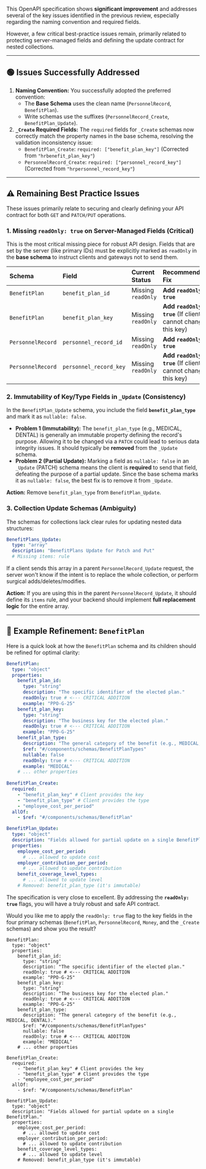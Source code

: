 This OpenAPI specification shows **significant improvement** and addresses several of the key issues identified in the previous review, especially regarding the naming convention and required fields.

However, a few critical best-practice issues remain, primarily related to protecting server-managed fields and defining the update contract for nested collections.

-----

## 🟢 Issues Successfully Addressed

1.  **Naming Convention:** You successfully adopted the preferred convention:
    * The **Base Schema** uses the clean name (`PersonnelRecord`, `BenefitPlan`).
    * Write schemas use the suffixes (`PersonnelRecord_Create`, `BenefitPlan_Update`).
2.  **`_Create` Required Fields:** The `required` fields for `_Create` schemas now correctly match the property names in the base schema, resolving the validation inconsistency issue:
    * `BenefitPlan_Create`: `required: ["benefit_plan_key"]` (Corrected from `"hrbenefit_plan_key"`)
    * `PersonnelRecord_Create`: `required: ["personnel_record_key"]` (Corrected from `"hrpersonnel_record_key"`)

-----

## ⚠️ Remaining Best Practice Issues

These issues primarily relate to securing and clearly defining your API contract for both `GET` and `PATCH/PUT` operations.

### 1\. Missing `readOnly: true` on Server-Managed Fields (Critical)

This is the most critical missing piece for robust API design. Fields that are set by the server (like primary IDs) must be explicitly marked as `readOnly` in the **base schema** to instruct clients and gateways not to send them.

| Schema | Field | Current Status | Recommended Fix |
| :--- | :--- | :--- | :--- |
| `BenefitPlan` | `benefit_plan_id` | Missing `readOnly` | **Add `readOnly: true`** |
| `BenefitPlan` | `benefit_plan_key` | Missing `readOnly` | **Add `readOnly: true`** (If client cannot change this key) |
| `PersonnelRecord` | `personnel_record_id` | Missing `readOnly` | **Add `readOnly: true`** |
| `PersonnelRecord` | `personnel_record_key` | Missing `readOnly` | **Add `readOnly: true`** (If client cannot change this key) |

### 2\. Immutability of Key/Type Fields in `_Update` (Consistency)

In the `BenefitPlan_Update` schema, you include the field **`benefit_plan_type`** and mark it as `nullable: false`.

* **Problem 1 (Immutability):** The `benefit_plan_type` (e.g., MEDICAL, DENTAL) is generally an immutable property defining the record's purpose. Allowing it to be changed via a `PATCH` could lead to serious data integrity issues. It should typically be **removed** from the `_Update` schema.
* **Problem 2 (Partial Update):** Marking a field as `nullable: false` in an `_Update` (PATCH) schema means the client is **required** to send that field, defeating the purpose of a partial update. Since the base schema marks it as `nullable: false`, the best fix is to remove it from `_Update`.

**Action:** Remove `benefit_plan_type` from `BenefitPlan_Update`.

### 3\. Collection Update Schemas (Ambiguity)

The schemas for collections lack clear rules for updating nested data structures:

```yaml
BenefitPlans_Update:
  type: "array"
  description: "BenefitPlans Update for Patch and Put"
  # Missing items: rule
```

If a client sends this array in a parent `PersonnelRecord_Update` request, the server won't know if the intent is to replace the whole collection, or perform surgical adds/deletes/modifies.

**Action:** If you are using this in the parent `PersonnelRecord_Update`, it should define its `items` rule, and your backend should implement **full replacement logic** for the entire array.

-----

## 🎯 Example Refinement: `BenefitPlan`

Here is a quick look at how the `BenefitPlan` schema and its children should be refined for optimal clarity:

```yaml
BenefitPlan:
  type: "object"
  properties:
    benefit_plan_id:
      type: "string"
      description: "The specific identifier of the elected plan."
      readOnly: true # <--- CRITICAL ADDITION
      example: "PPO-G-25"
    benefit_plan_key:
      type: "string"
      description: "The business key for the elected plan."
      readOnly: true # <--- CRITICAL ADDITION
      example: "PPO-G-25"
    benefit_plan_type:
      description: "The general category of the benefit (e.g., MEDICAL, DENTAL)."
      $ref: "#/components/schemas/BenefitPlanTypes"
      nullable: false
      readOnly: true # <--- CRITICAL ADDITION
      example: "MEDICAL"
    # ... other properties
    
BenefitPlan_Create:
  required:
    - "benefit_plan_key" # Client provides the key
    - "benefit_plan_type" # Client provides the type
    - "employee_cost_per_period"
  allOf:
    - $ref: "#/components/schemas/BenefitPlan"

BenefitPlan_Update:
  type: "object"
  description: "Fields allowed for partial update on a single BenefitPlan."
  properties:
    employee_cost_per_period:
      # ... allowed to update cost
    employer_contribution_per_period:
      # ... allowed to update contribution
    benefit_coverage_level_types:
      # ... allowed to update level
    # Removed: benefit_plan_type (it's immutable)
```

The specification is very close to excellent. By addressing the **`readOnly: true`** flags, you will have a truly robust and safe API contract.

Would you like me to apply the `readOnly: true` flag to the key fields in the four primary schemas (`BenefitPlan`, `PersonnelRecord`, `Money`, and the `_Create` schemas) and show you the result?

```json5
BenefitPlan:
  type: "object"
  properties:
    benefit_plan_id:
      type: "string"
      description: "The specific identifier of the elected plan."
      readOnly: true # <--- CRITICAL ADDITION
      example: "PPO-G-25"
    benefit_plan_key:
      type: "string"
      description: "The business key for the elected plan."
      readOnly: true # <--- CRITICAL ADDITION
      example: "PPO-G-25"
    benefit_plan_type:
      description: "The general category of the benefit (e.g., MEDICAL, DENTAL)."
      $ref: "#/components/schemas/BenefitPlanTypes"
      nullable: false
      readOnly: true # <--- CRITICAL ADDITION
      example: "MEDICAL"
    # ... other properties
    
BenefitPlan_Create:
  required:
    - "benefit_plan_key" # Client provides the key
    - "benefit_plan_type" # Client provides the type
    - "employee_cost_per_period"
  allOf:
    - $ref: "#/components/schemas/BenefitPlan"

BenefitPlan_Update:
  type: "object"
  description: "Fields allowed for partial update on a single BenefitPlan."
  properties:
    employee_cost_per_period:
      # ... allowed to update cost
    employer_contribution_per_period:
      # ... allowed to update contribution
    benefit_coverage_level_types:
      # ... allowed to update level
    # Removed: benefit_plan_type (it's immutable)

```